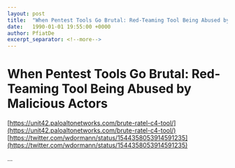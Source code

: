 ```yaml
---
layout: post
title:  "When Pentest Tools Go Brutal: Red-Teaming Tool Being Abused by Malicious Actors"
date:   1990-01-01 19:55:00 +0000
author: PfiatDe
excerpt_separator: <!--more-->
---
```


# When Pentest Tools Go Brutal: Red-Teaming Tool Being Abused by Malicious Actors
[https://unit42.paloaltonetworks.com/brute-ratel-c4-tool/](https://unit42.paloaltonetworks.com/brute-ratel-c4-tool/)
[https://twitter.com/wdormann/status/1544358053914591235](https://twitter.com/wdormann/status/1544358053914591235)

...
<!--more-->

